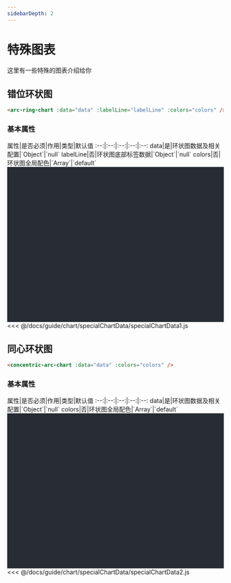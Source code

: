 ```yaml
---
sidebarDepth: 2
---
```


# 特殊图表
这里有一些特殊的图表介绍给你

## 错位环状图
```html
<arc-ring-chart :data="data" :labelLine="labelLine" :colors="colors" />
```
<click-to-copy :info="arcRingChartTag" />

### 基本属性

<full-width-table>
属性|是否必须|作用|类型|默认值
:--:|:--:|:--:|:--:|:--:
data|是|环状图数据及相关配置|`Object`|`null`
labelLine|否|环状图底部标签数据|`Object`|`null`
colors|否|环状图全局配色|`Array`|`default`
</full-width-table>

<div class="chart-container">
  <arc-ring-chart :data="specialChartData1" :labelLine="specialLabelLine" :colors="colors" class="chart" />
</div>

<fold-box>
<<< @/docs/guide/chart/specialChartData/specialChartData1.js
</fold-box>

## 同心环状图

```html
<concentric-arc-chart :data="data" :colors="colors" />
```
<click-to-copy :info="concentricArcRingChartTag" />

### 基本属性

<full-width-table>
属性|是否必须|作用|类型|默认值
:--:|:--:|:--:|:--:|:--:
data|是|环状图数据及相关配置|`Object`|`null`
colors|否|环状图全局配色|`Array`|`default`
</full-width-table>

<div class="chart-container">
  <concentric-arc-chart :data="specialChartData2" :colors="['#00c0ff', '#3de7c9']" class="chart" />
</div>

<fold-box>
<<< @/docs/guide/chart/specialChartData/specialChartData2.js
</fold-box>

<script>
import specialChartData from './chartData/specialChartData'

export default {
  data () {
    return {
      ...specialChartData,

      specialLabelLine: {
        labels: 'inherit',
        type: 'rectangle'
      },

      labelLine: {
        labels: ['标签1'],
        color: ['#526df5', '#fc30db'],
        type: 'rectangle'
      },

      colors: ['#66eece', '#ee66aa', '#66d7ee', '#eee966']
    }
  }
}
</script>

<style lang="less">
.chart-container {
  position: relative;
  height: 300px;
  background-color: #282c34;
  padding: 30px;
  overflow: hidden;

  .chart {
    position: absolute;
    height: 300px;
    width: 400px;
    left: 50%;
    top: 50%;
    transform: translate(-50%, -50%);
  }
}
</style>